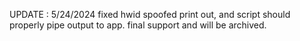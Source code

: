 UPDATE : 5/24/2024 fixed hwid spoofed print out, and script should properly pipe output to app.
final support and will be archived.
